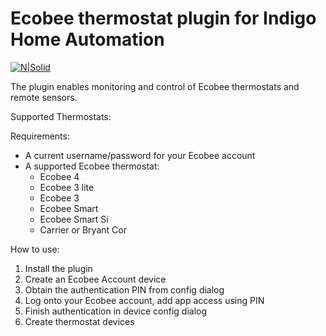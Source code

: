 # Ecobee thermostat plugin for Indigo Home Automation

[![N|Solid](http://forums.indigodomo.com/static/www/images/wordmark.png)](http://indigodomo.com)

The plugin enables monitoring and control of Ecobee thermostats and remote sensors.

Supported Thermostats:

	
	
Requirements:

* A current username/password for your Ecobee account
* A supported Ecobee thermostat:
	* Ecobee 4
	* Ecobee 3 lite
	* Ecobee 3
	* Ecobee Smart
	* Ecobee Smart Si
	* Carrier or Bryant Cor 	
	

How to use:

1. Install the plugin
2. Create an Ecobee Account device
3. Obtain the authentication PIN from config dialog
4. Log onto your Ecobee account, add app access using PIN
5. Finish authentication in device config dialog
6. Create thermostat devices


